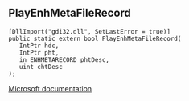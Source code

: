 ## PlayEnhMetaFileRecord

```
[DllImport("gdi32.dll", SetLastError = true)]
public static extern bool PlayEnhMetaFileRecord(
   IntPtr hdc,
   IntPtr pht,
   in ENHMETARECORD phtDesc,
   uint chtDesc
);
```

[Microsoft documentation](https://docs.microsoft.com/en-us/windows/win32/api/wingdi/nf-wingdi-playenhmetafilerecord)
